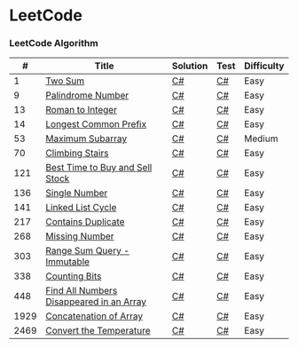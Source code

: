 
LeetCode
========

### LeetCode Algorithm


| # | Title | Solution | Test | Difficulty | 
|---| ----- | -------- | ---- | ---------- |
|1|[Two Sum](https://leetcode.com/problems/two-sum/)|[C#](./LeetCodeCSharp/1.TwoSum.cs)|[C#](./LeetCodeCSharpTests/1.TwoSum.cs)|Easy|
|9|[Palindrome Number](https://leetcode.com/problems/palindrome-number/)|[C#](./LeetCodeCSharp/9.PalindromeNumber.cs)|[C#](./LeetCodeCSharpTests/9.PalindromeNumber.cs)|Easy|
|13|[Roman to Integer](https://leetcode.com/problems/roman-to-integer/)|[C#](./LeetCodeCSharp/13.RomanToInteger.cs)|[C#](./LeetCodeCSharpTests/13.RomanToInteger.cs)|Easy|
|14|[Longest Common Prefix](https://leetcode.com/problems/longest-common-prefix/)|[C#](./LeetCodeCSharp/14.LongestCommonPrefix.cs)|[C#](./LeetCodeCSharpTests/14.LongestCommonPrefix.cs)|Easy|
|53|[Maximum Subarray](https://leetcode.com/problems/maximum-subarray/)|[C#](./LeetCodeCSharp/53.MaximumSubarray.cs)|[C#](./LeetCodeCSharpTests/53.MaximumSubarray.cs)|Medium|
|70|[Climbing Stairs](https://leetcode.com/problems/climbing-stairs/)|[C#](./LeetCodeCSharp/70.ClimbingStairs.cs)|[C#](./LeetCodeCSharpTests/70.ClimbingStairs.cs)|Easy|
|121|[Best Time to Buy and Sell Stock](https://leetcode.com/problems/best-time-to-buy-and-sell-stock/)|[C#](./LeetCodeCSharp/121.BestTimeToBuyAndSellStock.cs)|[C#](./LeetCodeCSharpTests/121.BestTimeToBuyAndSellStock.cs)|Easy|
|136|[Single Number](https://leetcode.com/problems/single-number/)|[C#](./LeetCodeCSharp/136.SingleNumber.cs)|[C#](./LeetCodeCSharpTests/136.SingleNumber.cs)|Easy|
|141|[Linked List Cycle](https://leetcode.com/problems/linked-list-cycle/)|[C#](./LeetCodeCSharp/141.LinkedListCycle.cs)|[C#](./LeetCodeCSharpTests/141.LinkedListCycle.cs)|Easy|
|217|[Contains Duplicate](https://leetcode.com/problems/contains-duplicate/)|[C#](./LeetCodeCSharp/217.ContainsDuplicate.cs)|[C#](./LeetCodeCSharpTests/217.ContainsDuplicate.cs)|Easy|
|268|[Missing Number](https://leetcode.com/problems/missing-number/)|[C#](./LeetCodeCSharp/268.MissingNumber.cs)|[C#](./LeetCodeCSharpTests/268.MissingNumber.cs)|Easy|
|303|[Range Sum Query - Immutable](https://leetcode.com/problems/range-sum-query-immutable/)|[C#](./LeetCodeCSharp/303.RangeSumQueryImmutable.cs)|[C#](./LeetCodeCSharpTests/303.RangeSumQueryImmutable.cs)|Easy|
|338|[Counting Bits](https://leetcode.com/problems/counting-bits/)|[C#](./LeetCodeCSharp/338.CountingBits.cs)|[C#](./LeetCodeCSharpTests/338.CountingBits.cs)|Easy|
|448|[Find All Numbers Disappeared in an Array](https://leetcode.com/problems/find-all-numbers-disappeared-in-an-array/)|[C#](./LeetCodeCSharp/448.FindAllNumbersDisappearedInArray.cs)|[C#](./LeetCodeCSharpTests/448.FindAllNumbersDisappearedInArray.cs)|Easy|
|1929|[Concatenation of Array](https://leetcode.com/problems/concatenation-of-array/)|[C#](./LeetCodeCSharp/1929.ConcatenationOfArray.cs)|[C#](./LeetCodeCSharpTests/1929.ConcatenationOfArray.cs)|Easy|
|2469|[Convert the Temperature](https://leetcode.com/problems/convert-the-temperature/)|[C#](./LeetCodeCSharp/2469.ConvertTheTemperature.cs)|[C#](./LeetCodeCSharpTests/2469.ConvertTheTemperature.cs)|Easy|
